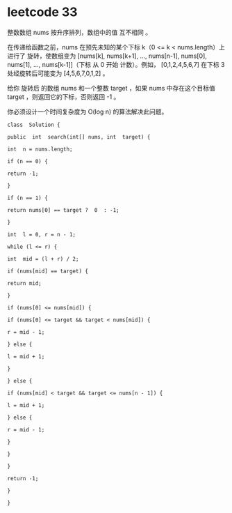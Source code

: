 ﻿# leetcode 33


整数数组 nums 按升序排列，数组中的值 互不相同 。

在传递给函数之前，nums 在预先未知的某个下标 k（0 <= k < nums.length）上进行了 旋转，使数组变为 [nums[k], nums[k+1], ..., nums[n-1], nums[0], nums[1], ..., nums[k-1]]（下标 从 0 开始 计数）。例如， [0,1,2,4,5,6,7] 在下标 3 处经旋转后可能变为 [4,5,6,7,0,1,2] 。

给你 旋转后 的数组 nums 和一个整数 target ，如果 nums 中存在这个目标值 target ，则返回它的下标，否则返回 -1 。

你必须设计一个时间复杂度为 O(log n) 的算法解决此问题。



```
class  Solution {

public  int  search(int[] nums, int  target) {

int  n = nums.length;

if (n == 0) {

return -1;

}

if (n == 1) {

return nums[0] == target ?  0  : -1;

}

int  l = 0, r = n - 1;

while (l <= r) {

int  mid = (l + r) / 2;

if (nums[mid] == target) {

return mid;

}

if (nums[0] <= nums[mid]) {

if (nums[0] <= target && target < nums[mid]) {

r = mid - 1;

} else {

l = mid + 1;

}

} else {

if (nums[mid] < target && target <= nums[n - 1]) {

l = mid + 1;

} else {

r = mid - 1;

}

}

}

return -1;

}

}
```

